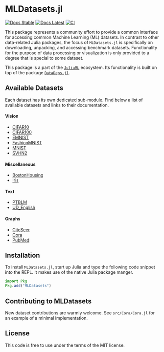 # MLDatasets.jl

[![Docs Stable](https://img.shields.io/badge/docs-stable-blue.svg)](https://JuliaML.github.io/MLDatasets.jl/stable)
[![Docs Latest](https://img.shields.io/badge/docs-dev-blue.svg)](https://JuliaML.github.io/MLDatasets.jl/dev)
[![CI](https://github.com/JuliaML/MLDatasets.jl/workflows/Unit%20test/badge.svg)](https://github.com/JuliaML/MLDatasets.jl/actions)

This package represents a community effort to provide a common interface for accessing common Machine Learning (ML) datasets. 
In contrast to other data-related Julia packages, the focus of `MLDatasets.jl` is specifically on downloading, unpacking, and accessing benchmark datasets. 
Functionality for the purpose of data processing or visualization is only provided to a degree that is special to some dataset.

This package is a part of the
[`JuliaML`](https://github.com/JuliaML) ecosystem. 
Its functionality is built on top of the package
[`DataDeps.jl`](https://github.com/oxinabox/DataDeps.jl).


## Available Datasets

Each dataset has its own dedicated sub-module. 
Find below a list of available datasets and links to their documentation.

#### Vision
  - [CIFAR10](https://juliaml.github.io/MLDatasets.jl/latest/datasets/CIFAR10/)
  - [CIFAR100](https://juliaml.github.io/MLDatasets.jl/latest/datasets/CIFAR100/)
  - [EMNIST](https://juliaml.github.io/MLDatasets.jl/latest/datasets/EMNIST/)
  - [FashionMNIST](https://juliaml.github.io/MLDatasets.jl/latest/datasets/FashionMNIST/)
  - [MNIST](https://juliaml.github.io/MLDatasets.jl/latest/datasets/MNIST/)
  - [SVHN2](https://juliaml.github.io/MLDatasets.jl/latest/datasets/SVHN2/)


#### Miscellaneous
  - [BostonHousing](https://juliaml.github.io/MLDatasets.jl/latest/datasets/BostonHousing/)
  - [Iris](https://juliaml.github.io/MLDatasets.jl/latest/datasets/Iris/)


#### Text
  - [PTBLM](https://juliaml.github.io/MLDatasets.jl/latest/datasets/PTBLM/)
  - [UD_English](https://juliaml.github.io/MLDatasets.jl/latest/datasets/UD_English/)

#### Graphs
  - [CiteSeer](https://juliaml.github.io/MLDatasets.jl/latest/datasets/CiteSeer/)
  - [Cora](https://juliaml.github.io/MLDatasets.jl/latest/datasets/Cora/)
  - [PubMed](https://juliaml.github.io/MLDatasets.jl/latest/datasets/PubMed/)



## Installation

To install `MLDatasets.jl`, start up Julia and type the following code snippet into the REPL. 
It makes use of the native Julia
package manger.

```julia
import Pkg
Pkg.add("MLDatasets")
```

## Contributing to MLDatasets

New dataset contributions are warmly welcome. See `src/Cora/Cora.jl` for an example
of a minimal implementation. 

## License

This code is free to use under the terms of the MIT license.
